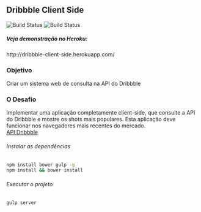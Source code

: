 ## Dribbble Client Side

![Build Status](https://www.codeship.io/projects/a2737100-01be-0134-2e84-5a840fcbac76/status)
![Build Status](https://travis-ci.org/francir/dribbble-client-side.svg?branch=master)

<h5>Veja demonstração no Heroku:</h5>
<p>http://dribbble-client-side.herokuapp.com/</p>

### Objetivo
Criar um sistema web de consulta na API do Dribbble

### O Desafio
Implementar uma aplicação completamente client-side, que consulte a API do Dribbble e mostre os shots mais populares. Esta aplicação deve funcionar nos navegadores mais recentes do mercado.  
[API Dribbble](http://developer.dribbble.com/v1/)

###### Instalar as dependências
```sh
npm install bower gulp -g
npm install && bower install
```

###### Executar o projeto
```sh
gulp server
```
